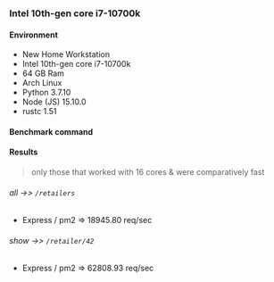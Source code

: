 ### Intel 10th-gen core i7-10700k

#### Environment

* New Home Workstation
* Intel 10th-gen core i7-10700k
* 64 GB Ram
* Arch Linux
* Python 3.7.10
* Node (JS) 15.10.0
* rustc 1.51

#### Benchmark command



#### Results

> only those that worked with 16 cores & were comparatively fast

###### _all_ ->> `/retailers`

- Express / pm2 => 18945.80 req/sec

###### _show_ ->> `/retailer/42`

- Express / pm2 => 62808.93 req/sec
